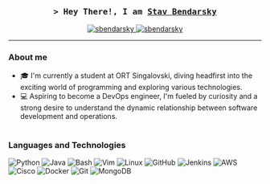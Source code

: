 <!-- Hi, Welcome to my readme, hope I'll inspire you :) -->
<!-- Contact me: sbendarsky@gmail.com -->

<!-- Intro -->

<h3 align="center">
    <samp>&gt; Hey There!, I am
        <b><a target="_blank" href="https://www.linkedin.com/in/stav-bendarsky/">Stav Bendarsky</a></b>
    </samp>
</h3>
<p align="center">
 <a href="https://linkedin.com/in/stav-bendarsky" target="_blank">
  <img src="https://img.shields.io/badge/LinkedIn-0077B5?style=for-the-badge&logo=linkedin&logoColor=white" alt="sbendarsky"/>
 </a>
 <a href=mailto:sbendarsky@gmail.com target="_blank">
  <img src="https://img.shields.io/badge/Gmail-D14836?style=for-the-badge&logo=gmail&logoColor=white" alt="sbendarsky" />
 </a>
</p>

<!-- About me section -->
---
### About me

- 🎓 I'm currently a student at ORT Singalovski, diving headfirst into the exciting world of programming and exploring various technologies.
- 💻 Aspiring to become a DevOps engineer, I'm fueled by curiosity and a strong desire to understand the dynamic relationship between software development and operations.

#

<!-- Skills section -->

### Languages and Technologies

![Python](https://img.shields.io/badge/Python-3C873A?style=for-the-badge&labelColor=black&logo=python&logoColor=3C873A)
![Java](https://img.shields.io/badge/java-%23ED8B00.svg?style=for-the-badge&labelColor=black&logo=openjdk&logoColor=white)
![Bash](https://img.shields.io/badge/Bash-000000?style=for-the-badge&labelColor=black&logo=gnubash&logoColor=white)
![Vim](https://img.shields.io/badge/VIM-%2311AB00.svg?style=for-the-badge&labelColor=black&logo=vim&logoColor=white)
![Linux](https://img.shields.io/badge/Linux-593D88?style=for-the-badge&labelColor=black&logo=linux&logoColor=white)
![GitHub](https://img.shields.io/badge/github-%23121011.svg?style=for-the-badge&labelColor=black&logo=github&logoColor=white)
![Jenkins](https://img.shields.io/badge/jenkins-%232C5263.svg?style=for-the-badge&labelColor=black&logo=jenkins&logoColor=white)
![AWS](https://img.shields.io/badge/AWS-F0DB4F?style=for-the-badge&labelColor=black&logo=amazonaws&logoColor=F0DB4F)
![Cisco](https://img.shields.io/badge/cisco-%23049fd9.svg?style=for-the-badge&labelColor=black&logo=cisco&logoColor=white)
![Docker](https://img.shields.io/badge/docker-%230db7ed.svg?style=for-the-badge&labelColor=black&logo=docker&logoColor=white)
![Git](https://img.shields.io/badge/Git-F05032?style=for-the-badge&labelColor=black&logo=git&logoColor=white)
![MongoDB](https://img.shields.io/badge/MongoDB-%234ea94b.svg?style=for-the-badge&labelColor=black&logo=mongodb&logoColor=white)






